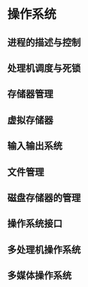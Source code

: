 # 操作系统

## 进程的描述与控制

## 处理机调度与死锁

## 存储器管理

## 虚拟存储器

## 输入输出系统

## 文件管理

## 磁盘存储器的管理

## 操作系统接口

## 多处理机操作系统

## 多媒体操作系统
